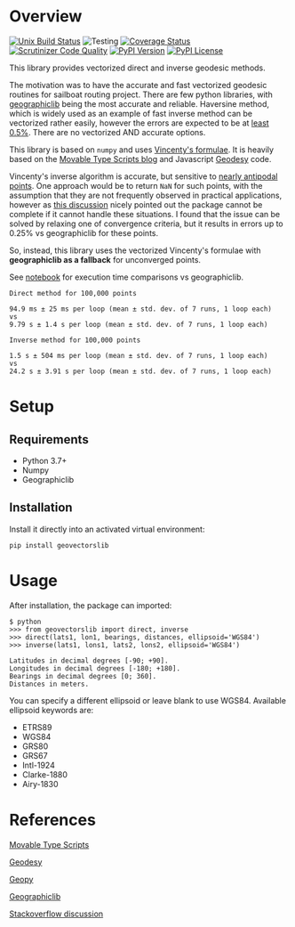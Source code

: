 # Overview

[![Unix Build Status](https://img.shields.io/travis/omdv/geovectors/master.svg?label=unix)](https://travis-ci.org/omdv/geovectors)
![Testing](https://github.com/omdv/geovectors/workflows/Testing/badge.svg)
[![Coverage Status](https://img.shields.io/coveralls/omdv/geovectors/master.svg)](https://coveralls.io/r/omdv/geovectors)
[![Scrutinizer Code Quality](https://img.shields.io/scrutinizer/g/omdv/geovectors.svg)](https://scrutinizer-ci.com/g/omdv/geovectors/?branch=master)
[![PyPI Version](https://img.shields.io/pypi/v/geovectorslib.svg)](https://pypi.org/project/geovectorslib)
[![PyPI License](https://img.shields.io/pypi/l/geovectorslib.svg)](https://pypi.org/project/geovectorslib)

This library provides vectorized direct and inverse geodesic methods.

The motivation was to have the accurate and fast vectorized geodesic routines for sailboat routing project. There are few python libraries, with [geographiclib](https://geographiclib.sourceforge.io/html/python/index.html) being the most accurate and reliable. Haversine method, which is widely used as an example of fast inverse method can be vectorized rather easily, however the errors are expected to be at [least 0.5%](https://en.wikipedia.org/wiki/Haversine_formula#Formulation). There are no vectorized AND accurate options.

This library is based on `numpy` and uses [Vincenty's formulae](https://en.wikipedia.org/wiki/Vincenty's_formulae). It is heavily based on the [Movable Type Scripts blog](https://www.movable-type.co.uk/scripts/latlong-vincenty.html) and Javascript [Geodesy](https://www.npmjs.com/package/geodesy) code.

Vincenty's inverse algorithm is accurate, but sensitive to [nearly antipodal points](https://en.wikipedia.org/wiki/Vincenty%27s_formulae#Nearly_antipodal_points). One approach would be to return `NaN` for such points, with the assumption that they are not frequently observed in practical applications, however as [this discussion](https://gis.stackexchange.com/questions/84885/difference-between-vincenty-and-great-circle-distance-calculations) nicely pointed out the package cannot be complete if it cannot handle these situations. I found that the issue can be solved by relaxing one of convergence criteria, but it results in errors up to 0.25% vs geographiclib for these points.

So, instead, this library uses the vectorized Vincenty's formulae with **geographiclib as a fallback** for unconverged points.

See [notebook](https://github.com/omdv/geovectors/blob/master/notebooks/demo.ipynb) for execution time comparisons vs geographiclib.

```
Direct method for 100,000 points

94.9 ms ± 25 ms per loop (mean ± std. dev. of 7 runs, 1 loop each)
vs
9.79 s ± 1.4 s per loop (mean ± std. dev. of 7 runs, 1 loop each)
```

```
Inverse method for 100,000 points

1.5 s ± 504 ms per loop (mean ± std. dev. of 7 runs, 1 loop each)
vs
24.2 s ± 3.91 s per loop (mean ± std. dev. of 7 runs, 1 loop each)
```

# Setup

## Requirements

* Python 3.7+
* Numpy
* Geographiclib

## Installation

Install it directly into an activated virtual environment:

```text
pip install geovectorslib
```

# Usage

After installation, the package can imported:

```text
$ python
>>> from geovectorslib import direct, inverse
>>> direct(lats1, lon1, bearings, distances, ellipsoid='WGS84')
>>> inverse(lats1, lons1, lats2, lons2, ellipsoid='WGS84')
```

```text
Latitudes in decimal degrees [-90; +90].
Longitudes in decimal degrees [-180; +180].
Bearings in decimal degrees [0; 360].
Distances in meters.
```

You can specify a different ellipsoid or leave blank to use WGS84.
Available ellipsoid keywords are:
- ETRS89
- WGS84
- GRS80
- GRS67
- Intl-1924
- Clarke-1880
- Airy-1830

# References

[Movable Type Scripts](https://www.movable-type.co.uk/scripts/latlong-vincenty.html)

[Geodesy](https://www.npmjs.com/package/geodesy)

[Geopy](https://pypi.org/project/geopy/)

[Geographiclib](https://geographiclib.sourceforge.io/html/python/index.html)

[Stackoverflow discussion](https://gis.stackexchange.com/questions/84885/difference-between-vincenty-and-great-circle-distance-calculations)